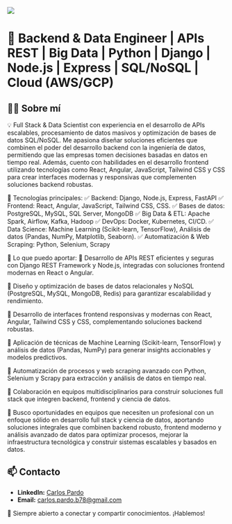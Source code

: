 ![](https://komarev.com/ghpvc/?username=PardoDeveloper&color=blueviolet&style=for-the-badge)  
# **🚀 Backend & Data Engineer | APIs REST | Big Data | Python | Django | Node.js | Express | SQL/NoSQL | Cloud (AWS/GCP)**

## 👨‍💻 Sobre mí  
💡 Full Stack & Data Scientist con experiencia en el desarrollo de APIs escalables, procesamiento de datos masivos y optimización de bases de datos SQL/NoSQL. Me apasiona diseñar soluciones eficientes que combinen el poder del desarrollo backend con la ingeniería de datos, permitiendo que las empresas tomen decisiones basadas en datos en tiempo real. Además, cuento con habilidades en el desarrollo frontend utilizando tecnologías como React, Angular, JavaScript, Tailwind CSS y CSS para crear interfaces modernas y responsivas que complementen soluciones backend robustas.

🚀 Tecnologías principales:
✅ Backend: Django, Node.js, Express, FastAPI
✅ Frontend: React, Angular, JavaScript, Tailwind CSS, CSS.
✅ Bases de datos: PostgreSQL, MySQL, SQL Server, MongoDB
✅ Big Data & ETL: Apache Spark, Airflow, Kafka, Hadoop
✅ DevOps: Docker, Kubernetes, CI/CD.
✅ Data Science: Machine Learning (Scikit-learn, TensorFlow), Análisis de datos (Pandas, NumPy, Matplotlib, Seaborn).
✅ Automatización & Web Scraping: Python, Selenium, Scrapy

🎯 Lo que puedo aportar:
🔹 Desarrollo de APIs REST eficientes y seguras con Django REST Framework y Node.js, integradas con soluciones frontend modernas en React o Angular.

🔹 Diseño y optimización de bases de datos relacionales y NoSQL (PostgreSQL, MySQL, MongoDB, Redis) para garantizar escalabilidad y rendimiento.

🔹 Desarrollo de interfaces frontend responsivas y modernas con React, Angular, Tailwind CSS y CSS, complementando soluciones backend robustas.

🔹 Aplicación de técnicas de Machine Learning (Scikit-learn, TensorFlow) y análisis de datos (Pandas, NumPy) para generar insights accionables y modelos predictivos.

🔹 Automatización de procesos y web scraping avanzado con Python, Selenium y Scrapy para extracción y análisis de datos en tiempo real.

🔹 Colaboración en equipos multidisciplinarios para construir soluciones full stack que integren backend, frontend y ciencia de datos.

📌 Busco oportunidades en equipos que necesiten un profesional con un enfoque sólido en desarrollo full stack y ciencia de datos, aportando soluciones integrales que combinen backend robusto, frontend moderno y análisis avanzado de datos para optimizar procesos, mejorar la infraestructura tecnológica y construir sistemas escalables y basados en datos.

## 📫 Contacto  
- **LinkedIn:** [Carlos Pardo](https://www.linkedin.com/in/carlos-pardo-belmar-507860243/)  
- **Email:** carlos.pardo.b78@gmail.com 

🔗 Siempre abierto a conectar y compartir conocimientos. ¡Hablemos!
